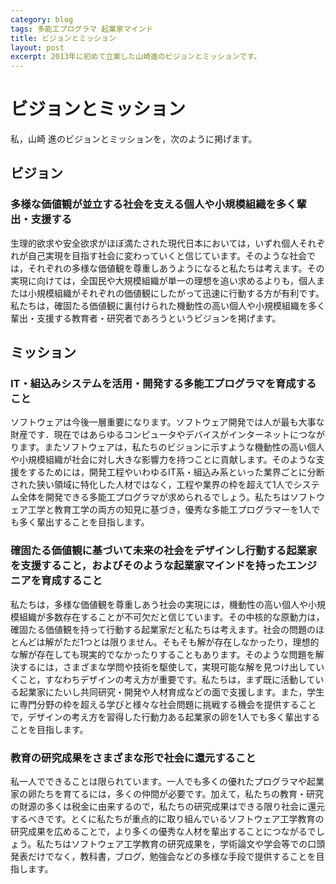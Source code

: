 ```yaml
---
category: blog
tags: 多能工プログラマ 起業家マインド
title: ビジョンとミッション
layout: post
excerpt: 2013年に初めて立案した山崎進のビジョンとミッションです。
---
```

# ビジョンとミッション

私，山崎 進のビジョンとミッションを，次のように掲げます。

## ビジョン

### 多様な価値観が並立する社会を支える個人や小規模組織を多く輩出・支援する
生理的欲求や安全欲求がほぼ満たされた現代日本においては，いずれ個人それぞれが自己実現を目指す社会に変わっていくと信じています。そのような社会では，それぞれの多様な価値観を尊重しあうようになると私たちは考えます。その実現に向けては，全国民や大規模組織が単一の理想を追い求めるよりも，個人または小規模組織がそれぞれの価値観にしたがって迅速に行動する方が有利です。私たちは，確固たる価値観に裏付けられた機動性の高い個人や小規模組織を多く輩出・支援する教育者・研究者であろうというビジョンを掲げます。

## ミッション

### IT・組込みシステムを活用・開発する多能工プログラマを育成すること
ソフトウェアは今後一層重要になります。ソフトウェア開発では人が最も大事な財産です．現在ではあらゆるコンピュータやデバイスがインターネットにつながります。またソフトウェアは，私たちのビジョンに示すような機動性の高い個人や小規模組織が社会に対し大きな影響力を持つことに貢献します。そのような支援をするためには，開発工程やいわゆるIT系・組込み系といった業界ごとに分断された狭い領域に特化した人材ではなく，工程や業界の枠を超えて1人でシステム全体を開発できる多能工プログラマが求められるでしょう。私たちはソフトウェア工学と教育工学の両方の知見に基づき，優秀な多能工プログラマーを1人でも多く輩出することを目指します。

### 確固たる価値観に基づいて未来の社会をデザインし行動する起業家を支援すること，およびそのような起業家マインドを持ったエンジニアを育成すること
私たちは，多様な価値観を尊重しあう社会の実現には，機動性の高い個人や小規模組織が多数存在することが不可欠だと信じています。その中核的な原動力は，確固たる価値観を持って行動する起業家だと私たちは考えます。社会の問題のほとんどは解がただ1つとは限りません。そもそも解が存在しなかったり，理想的な解が存在しても現実的でなかったりすることもあります。そのような問題を解決するには，さまざまな学問や技術を駆使して，実現可能な解を見つけ出していくこと，すなわちデザインの考え方が重要です。私たちは，まず既に活動している起業家にたいし共同研究・開発や人材育成などの面で支援します。また，学生に専門分野の枠を超える学びと様々な社会問題に挑戦する機会を提供することで，デザインの考え方を習得した行動力ある起業家の卵を1人でも多く輩出することを目指します。

### 教育の研究成果をさまざまな形で社会に還元すること
私一人でできることは限られています。一人でも多くの優れたプログラマや起業家の卵たちを育てるには，多くの仲間が必要です。加えて，私たちの教育・研究の財源の多くは税金に由来するので，私たちの研究成果はできる限り社会に還元するべきです。とくに私たちが重点的に取り組んでいるソフトウェア工学教育の研究成果を広めることで，より多くの優秀な人材を輩出することにつながるでしょう。私たちはソフトウェア工学教育の研究成果を，学術論文や学会等での口頭発表だけでなく，教科書，ブログ，勉強会などの多様な手段で提供することを目指します。
